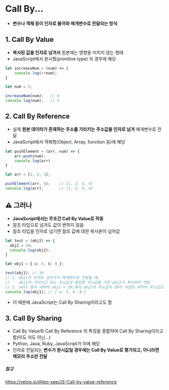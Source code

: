 # Call By...

- **변수나 객체 등이 인자로 들어와 매개변수로 전달되는 방식**

## 1. Call By Value

- **복사된 값을 인자로 넘겨서** 원본에는 영향을 미치지 않는 형태
- JavaScript에서 원시형(primitive type) 의 경우에 해당

```javascript
let increaseNum = (num) => {
    console.log(++num);
}

let num = 5;

increaseNum(num);	// 6
console.log(num);	// 5
```

## 2. Call By Reference

- 실제 **원본 데이터가 존재하는 주소를 가리키는 주소값을 인자로 넘겨** 매개변수로 전달
- JavaScript에서 객체형(Object, Array, function 등)에 해당

```javascript
let pushElement = (arr, num) => {
    arr.push(num);
    console.log(arr)
}

let arr = [1, 2, 3];

pushElement(arr, 4);	// [1, 2, 3, 4]
console.log(arr);		// [1, 2, 3, 4]
```

## :warning: 그러나

- **JavaScript에서는 무조건 Call By Value로 작동** 
- 참조 타입으로 넘겨도 값이 변하지 않음
- 참조 타입을 인자로 넘기면 참조 값에 대한 복사본이 넘어감

```javascript
let test = (obj2) => {
  obj2 = 10;
  console.log(obj2);	
}

let obj1 = { a: 5, b: 8 };

test(obj1); // 10
// 1. obj1이 인자로 넘어가서 매개변수로 전달될 때, 
//    obj1이 가리키고 있는 주소값과 동일한 주소값을 가진 obj2가 복사되어 전달
// 2. test 함수 내부의 obj2 = 10;에서 obj2의 주소값이 10이 저장된 위치의 주소값으로 변경 <- obj2의 주소값이 변경
console.log(obj1); // { a: 5, b: 8 }
```

- 이 때문에 JavaScript는 Call By Sharing이라고도 함

## 3. Call By Sharing

- Call By Value와 Call By Reference 의 특징을 종합하여 Call By Sharing이라고 함(이도 저도 아닌...)
- Python, Java, Ruby, JavaScript가 이에 해당
- 인자로 전달되는 **변수가 원시값일 경우에는 Call By Value로 평가되고, 아니라면 메모리 주소만 전달**

##### 참고

https://velog.io/@leo-xee/JS-Call-by-value-reference